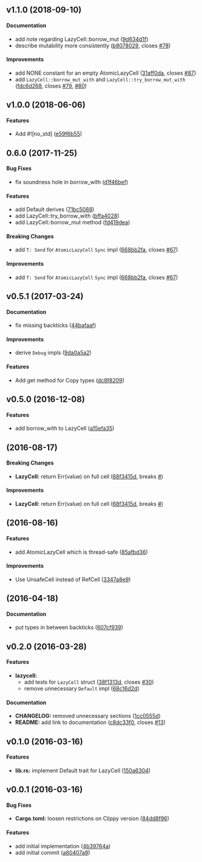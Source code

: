 <a name="v1.1.0"></a>
## v1.1.0 (2018-09-10)


#### Documentation

*   add note regarding LazyCell::borrow_mut ([9d634d1f](https://github.com/indiv0/lazycell/commit/9d634d1fd9a21b7aa075d407bedf9fe77ba8b79f))
*   describe mutability more consistently ([b8078029](https://github.com/indiv0/lazycell/commit/b80780294611e92efddcdd33a701b3049ab5c5eb), closes [#78](https://github.com/indiv0/lazycell/issues/78))

#### Improvements

*   add NONE constant for an empty AtomicLazyCell ([31aff0da](https://github.com/indiv0/lazycell/commit/31aff0dacf824841c5f38ef4acf0aa71ec4c36eb), closes [#87](https://github.com/indiv0/lazycell/issues/87))
*   add `LazyCell::borrow_mut_with` and `LazyCell::try_borrow_mut_with` ([fdc6d268](https://github.com/indiv0/lazycell/commit/fdc6d268f0e9a6668768302f45fe2bb4aa9a7c34), closes [#79](https://github.com/indiv0/lazycell/issues/79), [#80](https://github.com/indiv0/lazycell/issues/80))



<a name="v1.0.0"></a>
## v1.0.0 (2018-06-06)


#### Features

*   Add #![no_std] ([e59f6b55](https://github.com/indiv0/lazycell/commit/e59f6b5531e310d3df26b0eb40b1431937f38096))



<a name="0.6.0"></a>
## 0.6.0 (2017-11-25)


#### Bug Fixes

*   fix soundness hole in borrow_with ([d1f46bef](https://github.com/indiv0/lazycell/commit/d1f46bef9d1397570aa9c3e87e18e0d16e6d1585))

#### Features

*   add Default derives ([71bc5088](https://github.com/indiv0/lazycell/commit/71bc50880cd8e20002038197c9b890f5b76ad096))
*   add LazyCell::try_borrow_with ([bffa4028](https://github.com/indiv0/lazycell/commit/bffa402896670b5c78a9ec050d82a58ee98de6fb))
*   add LazyCell::borrow_mut method ([fd419dea](https://github.com/indiv0/lazycell/commit/fd419dea965ff1ad3853f26f37e8d107c6ca096c))

#### Breaking Changes

*   add `T: Send` for `AtomicLazyCell` `Sync` impl ([668bb2fa](https://github.com/indiv0/lazycell/commit/668bb2fa974fd6707c4c7edad292c76a9017d74d), closes [#67](https://github.com/indiv0/lazycell/issues/67))

#### Improvements

*   add `T: Send` for `AtomicLazyCell` `Sync` impl ([668bb2fa](https://github.com/indiv0/lazycell/commit/668bb2fa974fd6707c4c7edad292c76a9017d74d), closes [#67](https://github.com/indiv0/lazycell/issues/67))



<a name="v0.5.1"></a>
## v0.5.1 (2017-03-24)


#### Documentation

*   fix missing backticks ([44bafaaf](https://github.com/indiv0/lazycell/commit/44bafaaf93a91641261f58ee38adadcd4af6458e))

#### Improvements

*   derive `Debug` impls ([9da0a5a2](https://github.com/indiv0/lazycell/commit/9da0a5a2ffac1fef03ef02851c2c89d26d67d225))

#### Features

*   Add get method for Copy types ([dc8f8209](https://github.com/indiv0/lazycell/commit/dc8f8209888b6eba6d18717eba6a22614629b997))



<a name="v0.5.0"></a>
## v0.5.0 (2016-12-08)


#### Features

*   add borrow_with to LazyCell ([a15efa35](https://github.com/indiv0/lazycell/commit/a15efa359ea5a31a66ba57fc5b25f90c87b4b0dd))



<a name="v0.4.0"></a>
##  (2016-08-17)


#### Breaking Changes

* **LazyCell:**  return Err(value) on full cell ([68f3415d](https://github.com/indiv0/lazycell/commit/68f3415dd5d6a66ba047a133b7028ebe4f1c5070), breaks [#](https://github.com/indiv0/lazycell/issues/))

#### Improvements

* **LazyCell:**  return Err(value) on full cell ([68f3415d](https://github.com/indiv0/lazycell/commit/68f3415dd5d6a66ba047a133b7028ebe4f1c5070), breaks [#](https://github.com/indiv0/lazycell/issues/))



<a name="v0.3.0"></a>
##  (2016-08-16)


#### Features

*   add AtomicLazyCell which is thread-safe ([85afbd36](https://github.com/indiv0/lazycell/commit/85afbd36d8a148e14cc53654b39ddb523980124d))

#### Improvements

*   Use UnsafeCell instead of RefCell ([3347a8e9](https://github.com/indiv0/lazycell/commit/3347a8e97d2215a47e25c1e2fc953e8052ad8eb6))



<a name="v0.2.1"></a>
##  (2016-04-18)


#### Documentation

*   put types in between backticks ([607cf939](https://github.com/indiv0/lazycell/commit/607cf939b05e35001ba3070ec7a0b17b064e7be1))



<a name="v0.2.0"></a>
## v0.2.0 (2016-03-28)


#### Features

* **lazycell:**
  *  add tests for `LazyCell` struct ([38f1313d](https://github.com/indiv0/lazycell/commit/38f1313d98542ca8c98b424edfa9ba9c3975f99e), closes [#30](https://github.com/indiv0/lazycell/issues/30))
  *  remove unnecessary `Default` impl ([68c16d2d](https://github.com/indiv0/lazycell/commit/68c16d2df4e9d13d5298162c06edf918246fd758))

#### Documentation

* **CHANGELOG:**  removed unnecessary sections ([1cc0555d](https://github.com/indiv0/lazycell/commit/1cc0555d875898a01b0832ff967aed6b40e720eb))
* **README:**  add link to documentation ([c8dc33f0](https://github.com/indiv0/lazycell/commit/c8dc33f01f2c0dc187f59ee53a2b73081053012b), closes [#13](https://github.com/indiv0/lazycell/issues/13))



<a name="v0.1.0"></a>
## v0.1.0 (2016-03-16)


#### Features

* **lib.rs:**  implement Default trait for LazyCell ([150a6304](https://github.com/indiv0/LazyCell/commit/150a6304a230ee1de8424e49c447ec1b2d6578ce))



<a name="v0.0.1"></a>
## v0.0.1 (2016-03-16)


#### Bug Fixes

* **Cargo.toml:**  loosen restrictions on Clippy version ([84dd8f96](https://github.com/indiv0/LazyCell/commit/84dd8f960000294f9dad47d776a41b98ed812981))

#### Features

*   add initial implementation ([4b39764a](https://github.com/indiv0/LazyCell/commit/4b39764a575bcb701dbd8047b966f72720fd18a4))
*   add initial commit ([a80407a9](https://github.com/indiv0/LazyCell/commit/a80407a907ef7c9401f120104663172f6965521a))



